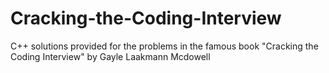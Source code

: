 # Cracking-the-Coding-Interview
C++ solutions provided for the problems in the famous book "Cracking the Coding Interview" by Gayle Laakmann Mcdowell
